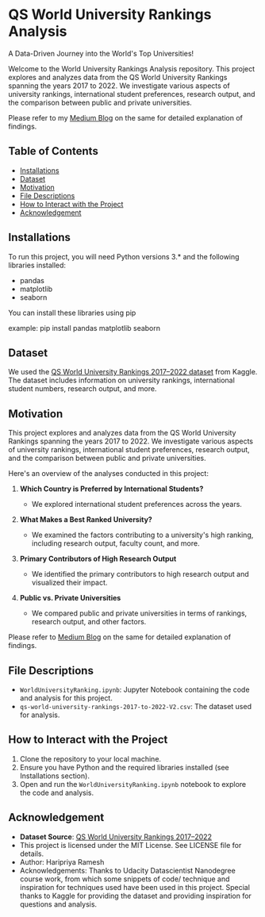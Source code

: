 # QS World University Rankings Analysis
A Data-Driven Journey into the World's Top Universities!

Welcome to the World University Rankings Analysis repository. This project explores and analyzes data from the QS World University Rankings spanning the years 2017 to 2022. We investigate various aspects of university rankings, international student preferences, research output, and the comparison between public and private universities.

Please refer to my [Medium Blog](https://medium.com/@haripriya.ramesh1996/a-data-driven-journey-into-the-worlds-top-universities-638ec49bc707) on the same for detailed explanation of findings.

## Table of Contents
- [Installations](#installations)
- [Dataset](#dataset)
- [Motivation](#motivation)
- [File Descriptions](#filedescriptions)
- [How to Interact with the Project](#interact)
- [Acknowledgement](#acknowledgement)

## Installations
To run this project, you will need Python versions 3.* and the following libraries installed:

- pandas
- matplotlib
- seaborn

You can install these libraries using pip

example:
pip install pandas matplotlib seaborn

## Dataset

We used the [QS World University Rankings 2017–2022 dataset](https://www.kaggle.com/datasets/padhmam/qs-world-university-rankings-2017-2022) from Kaggle. The dataset includes information on university rankings, international student numbers, research output, and more.

## Motivation
This project explores and analyzes data from the QS World University Rankings spanning the years 2017 to 2022. We investigate various aspects of university rankings, international student preferences, research output, and the comparison between public and private universities. 

Here's an overview of the analyses conducted in this project:

1. **Which Country is Preferred by International Students?**
   - We explored international student preferences across the years.

2. **What Makes a Best Ranked University?**
   - We examined the factors contributing to a university's high ranking, including research output, faculty count, and more.

3. **Primary Contributors of High Research Output**
   - We identified the primary contributors to high research output and visualized their impact.

4. **Public vs. Private Universities**
   - We compared public and private universities in terms of rankings, research output, and other factors.

Please refer to [Medium Blog](https://medium.com/@haripriya.ramesh1996/a-data-driven-journey-into-the-worlds-top-universities-638ec49bc707) on the same for detailed explanation of findings.


## File Descriptions
- `WorldUniversityRanking.ipynb`: Jupyter Notebook containing the code and analysis for this project.
- `qs-world-university-rankings-2017-to-2022-V2.csv`: The dataset used for analysis.

## How to Interact with the Project
1. Clone the repository to your local machine.
2. Ensure you have Python and the required libraries installed (see Installations section).
3. Open and run the `WorldUniversityRanking.ipynb` notebook to explore the code and analysis.

## Acknowledgement
- **Dataset Source**: [QS World University Rankings 2017–2022](https://www.kaggle.com/datasets/padhmam/qs-world-university-rankings-2017-2022)
- This project is licensed under the MIT License. See LICENSE file for details.
- Author: Haripriya Ramesh
- Acknowledgements: Thanks to Udacity Datascientist Nanodegree course work, from which some snippets of code/ technique and inspiration for techniques used have been used in this project.
Special thanks to Kaggle for providing the dataset and providing inspiration for questions and analysis. 

